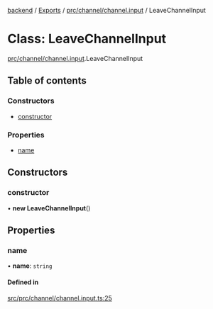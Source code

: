 [backend](../README.md) / [Exports](../modules.md) / [prc/channel/channel.input](../modules/prc_channel_channel_input.md) / LeaveChannelInput

# Class: LeaveChannelInput

[prc/channel/channel.input](../modules/prc_channel_channel_input.md).LeaveChannelInput

## Table of contents

### Constructors

- [constructor](prc_channel_channel_input.LeaveChannelInput.md#constructor)

### Properties

- [name](prc_channel_channel_input.LeaveChannelInput.md#name)

## Constructors

### constructor

• **new LeaveChannelInput**()

## Properties

### name

• **name**: `string`

#### Defined in

[src/prc/channel/channel.input.ts:25](https://github.com/GQDeltex/ft_transcendence/blob/main/backend/src/prc/channel/channel.input.ts#L25)
